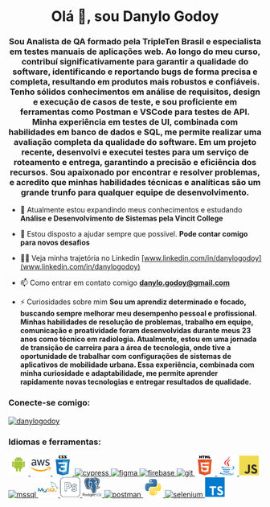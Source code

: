 <h1 align="center">Olá 👋, sou Danylo Godoy</h1>
<h3 align="center">Sou Analista de QA formado pela TripleTen Brasil e especialista em testes manuais de aplicações web. Ao longo do meu curso, contribuí significativamente para garantir a qualidade do software, identificando e reportando bugs de forma precisa e completa, resultando em produtos mais robustos e confiáveis. Tenho sólidos conhecimentos em análise de requisitos, design e execução de casos de teste, e sou proficiente em ferramentas como Postman e VSCode para testes de API. Minha experiência em testes de UI, combinada com habilidades em banco de dados e SQL, me permite realizar uma avaliação completa da qualidade do software. Em um projeto recente, desenvolvi e executei testes para um serviço de roteamento e entrega, garantindo a precisão e eficiência dos recursos. Sou apaixonado por encontrar e resolver problemas, e acredito que minhas habilidades técnicas e analíticas são um grande trunfo para qualquer equipe de desenvolvimento.</h3>

- 🔭 Atualmente estou expandindo meus conhecimentos e estudando **Análise e Desenvolvimento de Sistemas pela Vincit College**

- 🤝 Estou disposto a ajudar sempre que possível. **Pode contar comigo para novos desafios**

- 👨‍💻 Veja minha trajetória no Linkedin [www.linkedin.com/in/danylogodoy](www.linkedin.com/in/danylogodoy)

- 📫 Como entrar em contato comigo **danylo.godoy@gmail.com**

- ⚡ Curiosidades sobre mim **Sou um aprendiz determinado e focado, buscando sempre melhorar meu desempenho pessoal e profissional. Minhas habilidades de resolução de problemas, trabalho em equipe, comunicação e proatividade foram desenvolvidas durante meus 23 anos como técnico em radiologia. Atualmente, estou em uma jornada de transição de carreira para a área de tecnologia, onde tive a oportunidade de trabalhar com configurações de sistemas de aplicativos de mobilidade urbana. Essa experiência, combinada com minha curiosidade e adaptabilidade, me permite aprender rapidamente novas tecnologias e entregar resultados de qualidade.**

<h3 align="left">Conecte-se comigo:</h3>
<p align="left">
<a href="https://linkedin.com/in/danylogodoy" target="blank"><img align="center" src="https://raw.githubusercontent.com/rahuldkjain/github-profile-readme-generator/master/src/images/icons/Social/linked-in-alt.svg" alt="danylogodoy" height="30" width="40" /></a>
</p>

<h3 align="left">Idiomas e ferramentas:</h3>
<p align="left"> <a href="https://developer.android.com" target="_blank" rel="noreferrer"> <img src="https://raw.githubusercontent.com/devicons/devicon/master/icons/android/android-original-wordmark.svg" alt="android" width="40" height="40"/> </a> <a href="https://aws.amazon.com" target="_blank" rel="noreferrer"> <img src="https://raw.githubusercontent.com/devicons/devicon/master/icons/amazonwebservices/amazonwebservices-original-wordmark.svg" alt="aws" width="40" height="40"/> </a> <a href="https://www.w3schools.com/css/" target="_blank" rel="noreferrer"> <img src="https://raw.githubusercontent.com/devicons/devicon/master/icons/css3/css3-original-wordmark.svg" alt="css3" width="40" height="40"/> </a> <a href="https://www.cypress.io" target="_blank" rel="noreferrer"> <img src="https://raw.githubusercontent.com/simple-icons/simple-icons/6e46ec1fc23b60c8fd0d2f2ff46db82e16dbd75f/icons/cypress.svg" alt="cypress" width="40" height="40"/> </a> <a href="https://www.figma.com/" target="_blank" rel="noreferrer"> <img src="https://www.vectorlogo.zone/logos/figma/figma-icon.svg" alt="figma" width="40" height="40"/> </a> <a href="https://firebase.google.com/" target="_blank" rel="noreferrer"> <img src="https://www.vectorlogo.zone/logos/firebase/firebase-icon.svg" alt="firebase" width="40" height="40"/> </a> <a href="https://git-scm.com/" target="_blank" rel="noreferrer"> <img src="https://www.vectorlogo.zone/logos/git-scm/git-scm-icon.svg" alt="git" width="40" height="40"/> </a> <a href="https://www.w3.org/html/" target="_blank" rel="noreferrer"> <img src="https://raw.githubusercontent.com/devicons/devicon/master/icons/html5/html5-original-wordmark.svg" alt="html5" width="40" height="40"/> </a> <a href="https://www.java.com" target="_blank" rel="noreferrer"> <img src="https://raw.githubusercontent.com/devicons/devicon/master/icons/java/java-original.svg" alt="java" width="40" height="40"/> </a> <a href="https://developer.mozilla.org/en-US/docs/Web/JavaScript" target="_blank" rel="noreferrer"> <img src="https://raw.githubusercontent.com/devicons/devicon/master/icons/javascript/javascript-original.svg" alt="javascript" width="40" height="40"/> </a> <a href="https://www.microsoft.com/en-us/sql-server" target="_blank" rel="noreferrer"> <img src="https://www.svgrepo.com/show/303229/microsoft-sql-server-logo.svg" alt="mssql" width="40" height="40"/> </a> <a href="https://www.mysql.com/" target="_blank" rel="noreferrer"> <img src="https://raw.githubusercontent.com/devicons/devicon/master/icons/mysql/mysql-original-wordmark.svg" alt="mysql" width="40" height="40"/> </a> <a href="https://www.photoshop.com/en" target="_blank" rel="noreferrer"> <img src="https://raw.githubusercontent.com/devicons/devicon/master/icons/photoshop/photoshop-line.svg" alt="photoshop" width="40" height="40"/> </a> <a href="https://www.postgresql.org" target="_blank" rel="noreferrer"> <img src="https://raw.githubusercontent.com/devicons/devicon/master/icons/postgresql/postgresql-original-wordmark.svg" alt="postgresql" width="40" height="40"/> </a> <a href="https://postman.com" target="_blank" rel="noreferrer"> <img src="https://www.vectorlogo.zone/logos/getpostman/getpostman-icon.svg" alt="postman" width="40" height="40"/> </a> <a href="https://www.python.org" target="_blank" rel="noreferrer"> <img src="https://raw.githubusercontent.com/devicons/devicon/master/icons/python/python-original.svg" alt="python" width="40" altura="40"/> </a> <a href="https://www.selenium.dev" target="_blank" rel="noreferrer"> <img src="https://raw.githubusercontent.com/detain/svg-logos/780f25886640cef088af994181646db2f6b1a3f8/svg/selenium-logo.svg" alt="selenium" width="40" height="40"/> </a> <a href="https://www.typescriptlang.org/" target="_blank" rel="noreferrer"> <img src="https://raw.githubusercontent.com/devicons/devicon/master/icons/typescript/typescript-original.svg" alt="typescript" width="40" height="40"/> </a> </p>
